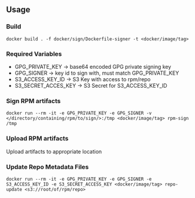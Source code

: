 ## Usage

### Build

`docker build . -f docker/sign/Dockerfile-signer -t <docker/image/tag>`

### Required Variables
* GPG_PRIVATE_KEY -> base64 encoded GPG private signing key
* GPG_SIGNER -> key id to sign with, must match GPG_PRIVATE_KEY
* S3_ACCESS_KEY_ID -> S3 Key with access to rpm/repo
* S3_SECRET_ACCES_KEY -> S3 Secret for S3_ACCESS_KEY_ID

### Sign RPM artifacts
`docker run --rm -it -e GPG_PRIVATE_KEY -e GPG_SIGNER -v </directory/containing/rpm/to/sign/>:/tmp <docker/image/tag> rpm-sign /tmp`

### Upload RPM artifacts
Upload artifacts to appropriate location

### Update Repo Metadata Files

`docker run --rm -it -e GPG_PRIVATE_KEY -e GPG_SIGNER -e S3_ACCESS_KEY_ID -e S3_SECRET_ACCESS_KEY <docker/image/tag> repo-update <s3://root/of/rpm/repo>`